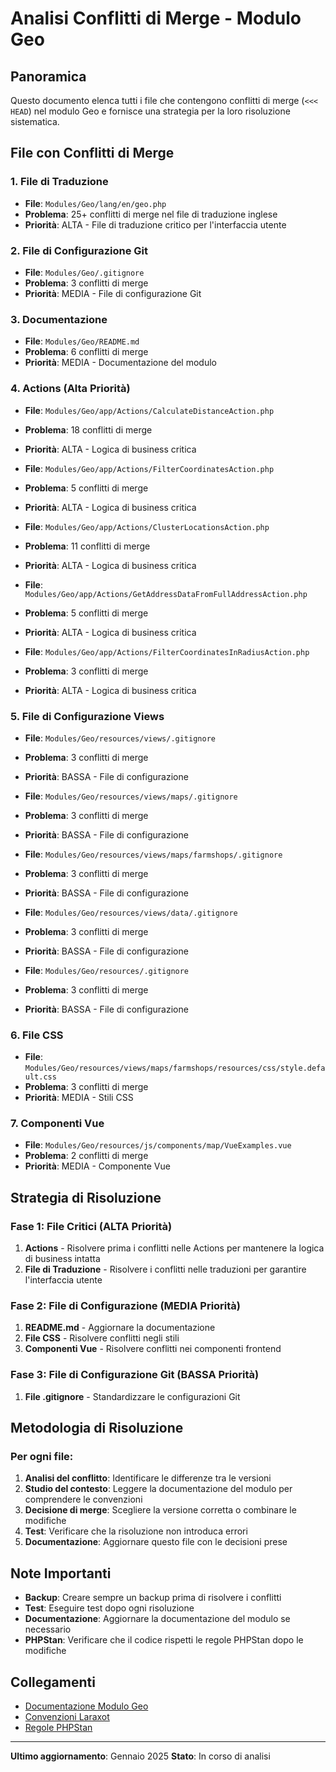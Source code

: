 # Analisi Conflitti di Merge - Modulo Geo

## Panoramica
Questo documento elenca tutti i file che contengono conflitti di merge (`<<< HEAD`) nel modulo Geo e fornisce una strategia per la loro risoluzione sistematica.

## File con Conflitti di Merge

### 1. File di Traduzione
- **File**: `Modules/Geo/lang/en/geo.php`
- **Problema**: 25+ conflitti di merge nel file di traduzione inglese
- **Priorità**: ALTA - File di traduzione critico per l'interfaccia utente

### 2. File di Configurazione Git
- **File**: `Modules/Geo/.gitignore`
- **Problema**: 3 conflitti di merge
- **Priorità**: MEDIA - File di configurazione Git

### 3. Documentazione
- **File**: `Modules/Geo/README.md`
- **Problema**: 6 conflitti di merge
- **Priorità**: MEDIA - Documentazione del modulo

### 4. Actions (Alta Priorità)
- **File**: `Modules/Geo/app/Actions/CalculateDistanceAction.php`
- **Problema**: 18 conflitti di merge
- **Priorità**: ALTA - Logica di business critica

- **File**: `Modules/Geo/app/Actions/FilterCoordinatesAction.php`
- **Problema**: 5 conflitti di merge
- **Priorità**: ALTA - Logica di business critica

- **File**: `Modules/Geo/app/Actions/ClusterLocationsAction.php`
- **Problema**: 11 conflitti di merge
- **Priorità**: ALTA - Logica di business critica

- **File**: `Modules/Geo/app/Actions/GetAddressDataFromFullAddressAction.php`
- **Problema**: 5 conflitti di merge
- **Priorità**: ALTA - Logica di business critica

- **File**: `Modules/Geo/app/Actions/FilterCoordinatesInRadiusAction.php`
- **Problema**: 3 conflitti di merge
- **Priorità**: ALTA - Logica di business critica

### 5. File di Configurazione Views
- **File**: `Modules/Geo/resources/views/.gitignore`
- **Problema**: 3 conflitti di merge
- **Priorità**: BASSA - File di configurazione

- **File**: `Modules/Geo/resources/views/maps/.gitignore`
- **Problema**: 3 conflitti di merge
- **Priorità**: BASSA - File di configurazione

- **File**: `Modules/Geo/resources/views/maps/farmshops/.gitignore`
- **Problema**: 3 conflitti di merge
- **Priorità**: BASSA - File di configurazione

- **File**: `Modules/Geo/resources/views/data/.gitignore`
- **Problema**: 3 conflitti di merge
- **Priorità**: BASSA - File di configurazione

- **File**: `Modules/Geo/resources/.gitignore`
- **Problema**: 3 conflitti di merge
- **Priorità**: BASSA - File di configurazione

### 6. File CSS
- **File**: `Modules/Geo/resources/views/maps/farmshops/resources/css/style.default.css`
- **Problema**: 3 conflitti di merge
- **Priorità**: MEDIA - Stili CSS

### 7. Componenti Vue
- **File**: `Modules/Geo/resources/js/components/map/VueExamples.vue`
- **Problema**: 2 conflitti di merge
- **Priorità**: MEDIA - Componente Vue

## Strategia di Risoluzione

### Fase 1: File Critici (ALTA Priorità)
1. **Actions** - Risolvere prima i conflitti nelle Actions per mantenere la logica di business intatta
2. **File di Traduzione** - Risolvere i conflitti nelle traduzioni per garantire l'interfaccia utente

### Fase 2: File di Configurazione (MEDIA Priorità)
1. **README.md** - Aggiornare la documentazione
2. **File CSS** - Risolvere conflitti negli stili
3. **Componenti Vue** - Risolvere conflitti nei componenti frontend

### Fase 3: File di Configurazione Git (BASSA Priorità)
1. **File .gitignore** - Standardizzare le configurazioni Git

## Metodologia di Risoluzione

### Per ogni file:
1. **Analisi del conflitto**: Identificare le differenze tra le versioni
2. **Studio del contesto**: Leggere la documentazione del modulo per comprendere le convenzioni
3. **Decisione di merge**: Scegliere la versione corretta o combinare le modifiche
4. **Test**: Verificare che la risoluzione non introduca errori
5. **Documentazione**: Aggiornare questo file con le decisioni prese

## Note Importanti

- **Backup**: Creare sempre un backup prima di risolvere i conflitti
- **Test**: Eseguire test dopo ogni risoluzione
- **Documentazione**: Aggiornare la documentazione del modulo se necessario
- **PHPStan**: Verificare che il codice rispetti le regole PHPStan dopo le modifiche

## Collegamenti

- [Documentazione Modulo Geo](module_geo.md)
- [Convenzioni Laraxot](../../../docs/laraxot_conventions.md)
- [Regole PHPStan](phpstan_fixes.md)

---

**Ultimo aggiornamento**: Gennaio 2025
**Stato**: In corso di analisi 